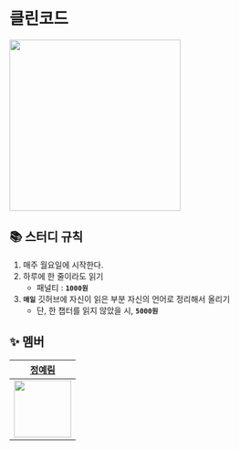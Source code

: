 # 클린코드
<img src="https://image.yes24.com/goods/11681152/XL" width="300">

## 📚 스터디 규칙

1. 매주 월요일에 시작한다.
2. 하루에 한 줄이라도 읽기
    - 패널티 : **`1000원`**
3. **`매일`** 깃허브에 자신이 읽은 부분 자신의 언어로 정리해서 올리기
    - 단, 한 챕터를 읽지 않았을 시, **`5000원`**

## ✨ 멤버

| <a href="https://github.com/yel-m"> 정예림 |
| --- |
| <img src="https://github.com/yel-m.png" width="100"> |
